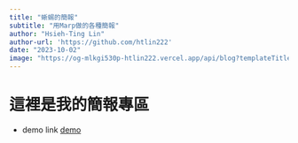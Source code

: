 ```yaml
---
title: "蜥蜴的簡報"
subtitle: "用Marp做的各種簡報"
author: "Hsieh-Ting Lin"
author-url: 'https://github.com/htlin222'
date: "2023-10-02"
image: "https://og-mlkgi530p-htlin222.vercel.app/api/blog?templateTitle=蜥蜴的簡報"
---
```


# 這裡是我的簡報專區

- demo link [demo](./demo/index.html)
